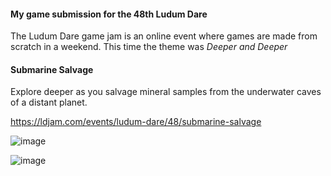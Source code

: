 #### My game submission for the 48th Ludum Dare

The Ludum Dare game jam is an online event where games are made from scratch in a weekend. This time the theme was *Deeper and Deeper*

#### Submarine Salvage

Explore deeper as you salvage mineral samples from the underwater caves of a distant planet.

https://ldjam.com/events/ludum-dare/48/submarine-salvage

![image](https://static.jam.host/raw/f98/b3/z/40195.png)

![image](https://static.jam.host/raw/f98/b3/z/40198.png)
